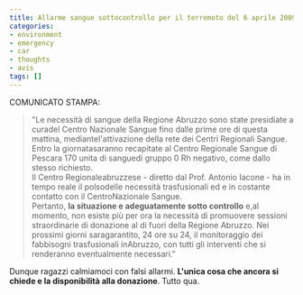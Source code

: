 ```yaml
---
title: Allarme sangue sottocontrollo per il terremoto del 6 aprile 2009
categories:
- environment
- emergency
- car
- thoughts
- avis
tags: []
---
```

COMUNICATO STAMPA:

>"Le necessità di sangue della Regione Abruzzo sono state presidiate a curadel
Centro Nazionale Sangue fino dalle prime ore di questa mattina,
mediantel'attivazione della rete dei Centri Regionali Sangue. Entro la
giornatasaranno recapitate al Centro Regionale Sangue di Pescara 170 unita di
sanguedi gruppo 0 Rh negativo, come dallo stesso richiesto.  
Il Centro Regionaleabruzzese - diretto dal Prof. Antonio Iacone - ha in tempo
reale il polsodelle necessità trasfusionali ed e in costante contatto con il
CentroNazionale Sangue.  
Pertanto, **la situazione e adeguatamente sotto controllo** e,al momento, non
esiste più per ora la necessità di promuovere sessioni straordinarie di
donazione al di fuori della Regione Abruzzo. Nei prossimi giorni
saragarantito, 24 ore su 24, il monitoraggio dei fabbisogni trasfusionali
inAbruzzo, con tutti gli interventi che si renderanno eventualmente
necessari."

Dunque ragazzi calmiamoci con  falsi allarmi. **L'unica cosa che ancora si
chiede e la disponibilità alla donazione**. Tutto qua.


